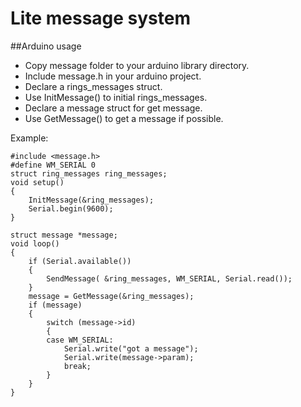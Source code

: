 Lite message system
===================

##Arduino usage
- Copy message folder to your arduino library directory.
- Include message.h in your arduino project.
- Declare a rings_messages struct.
- Use InitMessage() to initial rings_messages.
- Declare a message struct for get message.
- Use GetMessage() to get a message if possible.

Example:

	#include <message.h>
	#define WM_SERIAL 0
	struct ring_messages ring_messages;
	void setup()
	{
	    InitMessage(&ring_messages);
	    Serial.begin(9600);
	}
	
	struct message *message;
	void loop()
	{
	    if (Serial.available())
	    {
	        SendMessage( &ring_messages, WM_SERIAL, Serial.read());
	    }
	    message = GetMessage(&ring_messages);
	    if (message)
	    {
	        switch (message->id)
	        {
	        case WM_SERIAL:
	            Serial.write("got a message");
	            Serial.write(message->param);
	            break;
	        }
	    }
	}


